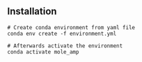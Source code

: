 ## 


## Installation

```
# Create conda environment from yaml file
conda env create -f environment.yml

# Afterwards activate the environment
conda activate mole_amp
```

